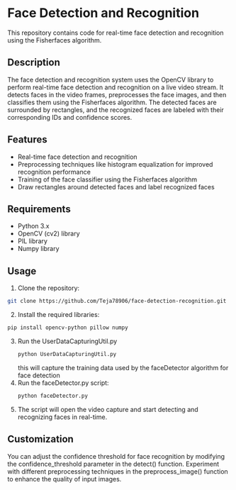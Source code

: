 # Face Detection and Recognition

This repository contains code for real-time face detection and recognition using the Fisherfaces algorithm.

## Description

The face detection and recognition system uses the OpenCV library to perform real-time face detection and recognition on a live video stream. It detects faces in the video frames, preprocesses the face images, and then classifies them using the Fisherfaces algorithm. The detected faces are surrounded by rectangles, and the recognized faces are labeled with their corresponding IDs and confidence scores.

## Features

- Real-time face detection and recognition
- Preprocessing techniques like histogram equalization for improved recognition performance
- Training of the face classifier using the Fisherfaces algorithm
- Draw rectangles around detected faces and label recognized faces

## Requirements

- Python 3.x
- OpenCV (cv2) library
- PIL library
- Numpy library

## Usage

1. Clone the repository:
``` bash
git clone https://github.com/Teja78906/face-detection-recognition.git
 ```
2. Install the required libraries:

```bash
pip install opencv-python pillow numpy
```
3.  Run the UserDataCapturingUtil.py
     ```bash
    python UserDataCapturingUtil.py
    ```
    this will capture the training data used by the faceDetector algorithm for face detection
4. Run the faceDetector.py script:
    ```bash
    python faceDetector.py
    ```
5. The script will open the video capture and start detecting and recognizing faces in real-time.

## Customization
You can adjust the confidence threshold for face recognition by modifying the confidence_threshold parameter in the detect() function.
Experiment with different preprocessing techniques in the preprocess_image() function to enhance the quality of input images.

